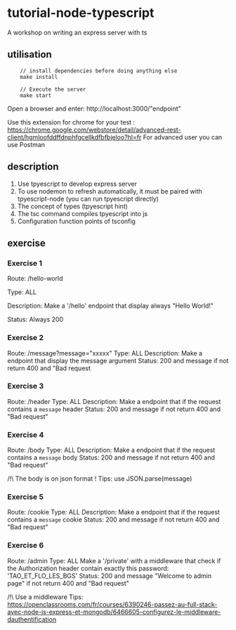 # tutorial-node-typescript
A workshop on writing an express server with ts

## utilisation

```
    // install dependencies before doing anything else
    make install

    // Execute the server
    make start
```
Open a browser and enter: http://localhost:3000/"endpoint"

Use this extension for chrome for your test : https://chrome.google.com/webstore/detail/advanced-rest-client/hgmloofddffdnphfgcellkdfbfbjeloo?hl=fr
For advanced user you can use Postman

## description
1. Use tpyescript to develop express server
2. To use nodemon to refresh automatically, it must be paired with tpyescript-node (you can run tpyescript directly)
3. The concept of types (tpyescript hint)
4. The tsc command compiles tpyescript into js
5. Configuration function points of tsconfig

## exercise

### Exercise 1

Route: /hello-world

Type: ALL

Description: Make a '/hello' endpoint that display always "Hello World!"

Status: Always 200


### Exercise 2

Route: /message?message="xxxxx"
Type: ALL
Description: Make a endpoint that display the message argument
Status: 200 and message if not return 400 and "Bad request

### Exercise 3

Route: /header
Type: ALL
Description: Make a endpoint that if the request contains a `message` header
Status: 200 and message if not return 400 and "Bad request"

### Exercise 4

Route: /body
Type: ALL
Description: Make a endpoint that if the request contains a `message` body
Status: 200 and message if not return 400 and "Bad request"

/!\ The body is on json format !
Tips: use JSON.parse(message)

### Exercise 5

Route: /cookie
Type: ALL
Description: Make a endpoint that if the request contains a `message` cookie
Status: 200 and message if not return 400 and "Bad request"

### Exercise 6

Route: /admin
Type: ALL
Make a '/private' with a middleware that check if the Authorization header contain exactly this password: 'TAO_ET_FLO_LES_BGS'
Status: 200 and message "Welcome to admin page" if not return 400 and "Bad request"

/!\ Use a middleware
Tips: https://openclassrooms.com/fr/courses/6390246-passez-au-full-stack-avec-node-js-express-et-mongodb/6466605-configurez-le-middleware-dauthentification